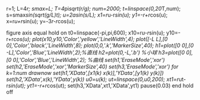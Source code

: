 r=1;
L=4*r;
smax=L;
T=4*pi*sqrt(r/g);
num=2000;
t=linspace(0,20*T,num);
s=smax*sin(sqrt(g/L)*t);
u=2*asin(s/L);
x1=r*u-r*sin(u);
y1=-r+r*cos(u);
x=r*u+r*sin(u);
y=-3*r-r*cos(u);

figure
axis equal
hold on
t0=linspace(-pi,pi,600);
x10=r*u-r*sin(u);
y10=-r+r*cos(u);
plot(x10,y10,'Color','yellow','LineWidth',4);
plot([-L L],[0 0],'Color','black','LineWidth',8);
plot(0,0,'.k','MarkerSize',40);
h1=plot([0 0],[0 -L],'Color','Blue','LineWidth',2);%直线
h2=plot(0,-L,'.b')                                 %小球
h3=plot([0 0],[0 0],'Color','Blue','LineWidth',2); %曲线
set(h1,'EraseMode','xor')
set(h2,'EraseMode','xor','MarkerSize',40)
set(h3,'EraseMode','xor')
for k=1:num
    drawnow
    set(h1,'XData',[x1(k) x(k)],'YData',[y1(k) y(k)])
    set(h2,'XData',x(k),'YData',y(k))
    u0=u(k);
    ut=linspace(0,u0,200);
    xt1=r*ut-r*sin(ut);
    yt1=-r+r*cos(ut);
    set(h3,'XData',xt1,'XData',yt1)
    pause(0.03)
end
hold off
